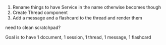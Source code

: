 1. Rename things to have Service in the name otherwise becomes though
2. Create Thread component
3. Add a message and a flashcard to the thread and render them

need to clean scratchpad?

Goal is to have 1 document, 1 session, 1 thread, 1 message, 1 flashcard
